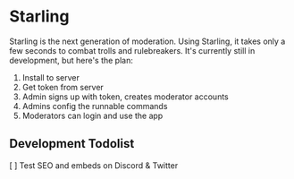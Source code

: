 # Starling
Starling is the next generation of moderation. Using Starling, it takes only a few seconds to combat trolls and rulebreakers. 
It's currently still in development, but here's the plan: 

1. Install to server
2. Get token from server
3. Admin signs up with token, creates moderator accounts
4. Admins config the runnable commands
5. Moderators can login and use the app

## Development Todolist
[ ] Test SEO and embeds on Discord & Twitter